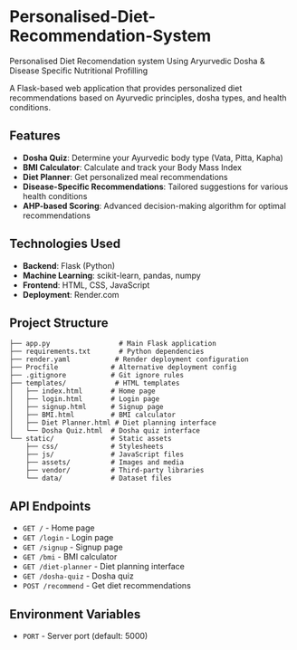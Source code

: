 
# Personalised-Diet-Recommendation-System
Personalised Diet Recomendation system Using Aryurvedic Dosha &amp; Disease Specific Nutritional Profilling

A Flask-based web application that provides personalized diet recommendations based on Ayurvedic principles, dosha types, and health conditions.

## Features

- **Dosha Quiz**: Determine your Ayurvedic body type (Vata, Pitta, Kapha)
- **BMI Calculator**: Calculate and track your Body Mass Index
- **Diet Planner**: Get personalized meal recommendations
- **Disease-Specific Recommendations**: Tailored suggestions for various health conditions
- **AHP-based Scoring**: Advanced decision-making algorithm for optimal recommendations

## Technologies Used

- **Backend**: Flask (Python)
- **Machine Learning**: scikit-learn, pandas, numpy
- **Frontend**: HTML, CSS, JavaScript
- **Deployment**: Render.com



## Project Structure

```
├── app.py                 # Main Flask application
├── requirements.txt       # Python dependencies
├── render.yaml           # Render deployment configuration
├── Procfile             # Alternative deployment config
├── .gitignore           # Git ignore rules
├── templates/            # HTML templates
│   ├── index.html       # Home page
│   ├── login.html       # Login page
│   ├── signup.html      # Signup page
│   ├── BMI.html         # BMI calculator
│   ├── Diet Planner.html # Diet planning interface
│   └── Dosha Quiz.html  # Dosha quiz interface
└── static/              # Static assets
    ├── css/             # Stylesheets
    ├── js/              # JavaScript files
    ├── assets/          # Images and media
    ├── vendor/          # Third-party libraries
    └── data/            # Dataset files
```

## API Endpoints

- `GET /` - Home page
- `GET /login` - Login page
- `GET /signup` - Signup page
- `GET /bmi` - BMI calculator
- `GET /diet-planner` - Diet planning interface
- `GET /dosha-quiz` - Dosha quiz
- `POST /recommend` - Get diet recommendations

## Environment Variables

- `PORT` - Server port (default: 5000)


